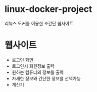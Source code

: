 # linux-docker-project
리눅스 도커를 이용한 초간단 웹사이트

# 웹사이트
- 로그인 화면
- 로그인시 회원정보 출력
- 원하는 컴퓨터의 정보를 출력
- 자세한 정보와 간단한 정보를 선택가능
- 계산기
